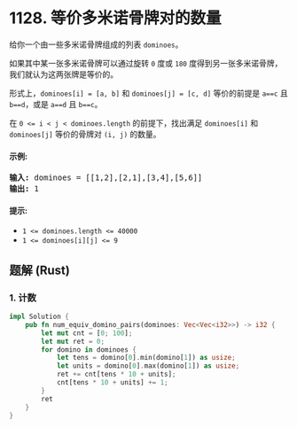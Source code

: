 # 1128. 等价多米诺骨牌对的数量
给你一个由一些多米诺骨牌组成的列表 ```dominoes```。

如果其中某一张多米诺骨牌可以通过旋转 ```0``` 度或 ```180``` 度得到另一张多米诺骨牌，我们就认为这两张牌是等价的。

形式上，```dominoes[i] = [a, b]``` 和 ```dominoes[j] = [c, d]``` 等价的前提是 ```a==c``` 且 ```b==d```，或是 ```a==d``` 且 ```b==c```。

在 ```0 <= i < j < dominoes.length``` 的前提下，找出满足 ```dominoes[i]``` 和 ```dominoes[j]``` 等价的骨牌对 ```(i, j)``` 的数量。

#### 示例:
<pre>
<strong>输入:</strong> dominoes = [[1,2],[2,1],[3,4],[5,6]]
<strong>输出:</strong> 1
</pre>

#### 提示:
* ```1 <= dominoes.length <= 40000```
* ```1 <= dominoes[i][j] <= 9```

## 题解 (Rust)

### 1. 计数
```Rust
impl Solution {
    pub fn num_equiv_domino_pairs(dominoes: Vec<Vec<i32>>) -> i32 {
        let mut cnt = [0; 100];
        let mut ret = 0;
        for domino in dominoes {
            let tens = domino[0].min(domino[1]) as usize;
            let units = domino[0].max(domino[1]) as usize;
            ret += cnt[tens * 10 + units];
            cnt[tens * 10 + units] += 1;
        }
        ret
    }
}
```
